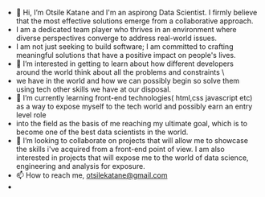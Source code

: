 - 👋 Hi, I’m Otsile Katane and I'm an aspirong Data Scientist. I firmly believe that the most effective solutions emerge from a collaborative approach.
- I am a dedicated team player who thrives in an environment where diverse perspectives converge to address real-world issues.
- I am not just seeking to build software; I am committed to crafting meaningful solutions that have a positive impact on people's lives.
- 👀 I’m interested in getting to learn about how different developers around the world think about all the problems and constraints  \
- we have in the world and how we can possibly begin so solve them using tech other skills we have at our disposal.
- 🌱 I’m currently learning front-end technologies( html,css javascript etc) as a way to expose myself to the tech world and possibly earn an entry level role
- into the field as the basis of me reaching my ultimate goal, which is to become one of the best data scientists in the world.
- 💞️ I’m looking to collaborate on projects that will allow me to showcase the skills i've acquired from a front-end point of view. 
I am also interested in projects that will expose me to the world of data science, engineering and analysis for exposure.
- 📫 How to reach me, otsilekatane@gmail.com
- 

<!---
Otsile076/Otsile076 is a ✨ special ✨ repository because its `README.md` (this file) appears on your GitHub profile.
You can click the Preview link to take a look at your changes.
--->
